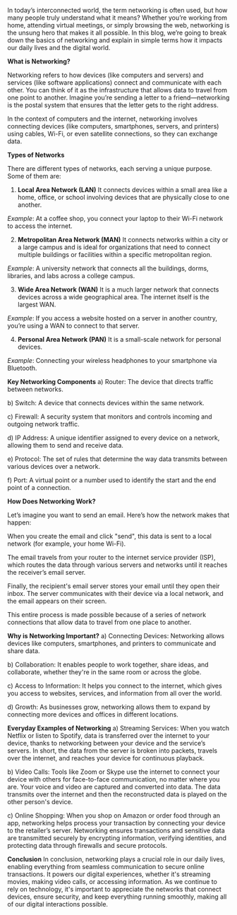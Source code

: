 In today’s interconnected world, the term networking is often used, but how many people truly understand what it means? Whether you’re working from home, attending virtual meetings, or simply browsing the web, networking is the unsung hero that makes it all possible. In this blog, we’re going to break down the basics of networking and explain in simple terms how it impacts our daily lives and the digital world.

**What is Networking?**


Networking refers to how devices (like computers and servers) and services (like software applications) connect and communicate with each other. You can think of it as the infrastructure that allows data to travel from one point to another. Imagine you’re sending a letter to a friend—networking is the postal system that ensures that the letter gets to the right address.

In the context of computers and the internet, networking involves connecting devices (like computers, smartphones, servers, and printers) using cables, Wi-Fi, or even satellite connections, so they can exchange data.

**Types of Networks**


There are different types of networks, each serving a unique purpose. Some of them are:

1) **Local Area Network (LAN)**
It connects devices within a small area like a home, office, or school involving devices that are physically close to one another.

_Example_: At a coffee shop, you connect your laptop to their Wi-Fi network to access the internet.

2) **Metropolitan Area Network (MAN)**
It connects networks within a city or a large campus and is ideal for organizations that need to connect multiple buildings or facilities within a specific metropolitan region.

_Example_: A university network that connects all the buildings, dorms, libraries, and labs across a college campus.

3) **Wide Area Network (WAN)**
It is a much larger network that connects devices across a wide geographical area. The internet itself is the largest WAN.

_Example_: If you access a website hosted on a server in another country, you’re using a WAN to connect to that server.

4) **Personal Area Network (PAN)**
It is a small-scale network for personal devices.

_Example_: Connecting your wireless headphones to your smartphone via Bluetooth.

**Key Networking Components**
a) Router: The device that directs traffic between networks.

b) Switch: A device that connects devices within the same network.

c) Firewall: A security system that monitors and controls incoming and outgoing network traffic.

d) IP Address: A unique identifier assigned to every device on a network, allowing them to send and receive data.

e) Protocol: The set of rules that determine the way data transmits between various devices over a network.

f) Port: A virtual point or a number used to identify the start and the end point of a connection.

**How Does Networking Work?**


Let’s imagine you want to send an email. Here’s how the network makes that happen:

When you create the email and click "send", this data is sent to a local network (for example, your home Wi-Fi).

The email travels from your router to the internet service provider (ISP), which routes the data through various servers and networks until it reaches the receiver’s email server.

Finally, the recipient's email server stores your email until they open their inbox. The server communicates with their device via a local network, and the email appears on their screen.

This entire process is made possible because of a series of network connections that allow data to travel from one place to another.

**Why is Networking Important?**
a) Connecting Devices: Networking allows devices like computers, smartphones, and printers to communicate and share data.

b) Collaboration: It enables people to work together, share ideas, and collaborate, whether they're in the same room or across the globe.

c) Access to Information: It helps you connect to the internet, which gives you access to websites, services, and information from all over the world.

d) Growth: As businesses grow, networking allows them to expand by connecting more devices and offices in different locations.

**Everyday Examples of Networking**
a) Streaming Services: When you watch Netflix or listen to Spotify, data is transferred over the internet to your device, thanks to networking between your device and the service’s servers. In short, the data from the server is broken into packets, travels over the internet, and reaches your device for continuous playback.

b) Video Calls: Tools like Zoom or Skype use the internet to connect your device with others for face-to-face communication, no matter where you are. Your voice and video are captured and converted into data. The data transmits over the internet and then the reconstructed data is played on the other person's device.

c) Online Shopping: When you shop on Amazon or order food through an app, networking helps process your transaction by connecting your device to the retailer’s server. Networking ensures transactions and sensitive data are transmitted securely by encrypting information, verifying identities, and protecting data through firewalls and secure protocols.

**Conclusion**
In conclusion, networking plays a crucial role in our daily lives, enabling everything from seamless communication to secure online transactions. It powers our digital experiences, whether it's streaming movies, making video calls, or accessing information. As we continue to rely on technology, it's important to appreciate the networks that connect devices, ensure security, and keep everything running smoothly, making all of our digital interactions possible.







